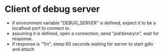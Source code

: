 # Client of debug server

* if environment variable "DEBUG_SERVER" is defined, expect it to be a localhost port to connect to.
* assuming it is defined, open a connection, send "*pid*:*binary*\n", wait for response.
* if response is "1\n", sleep 60 seconds waiting for server to start gdlv and attach
